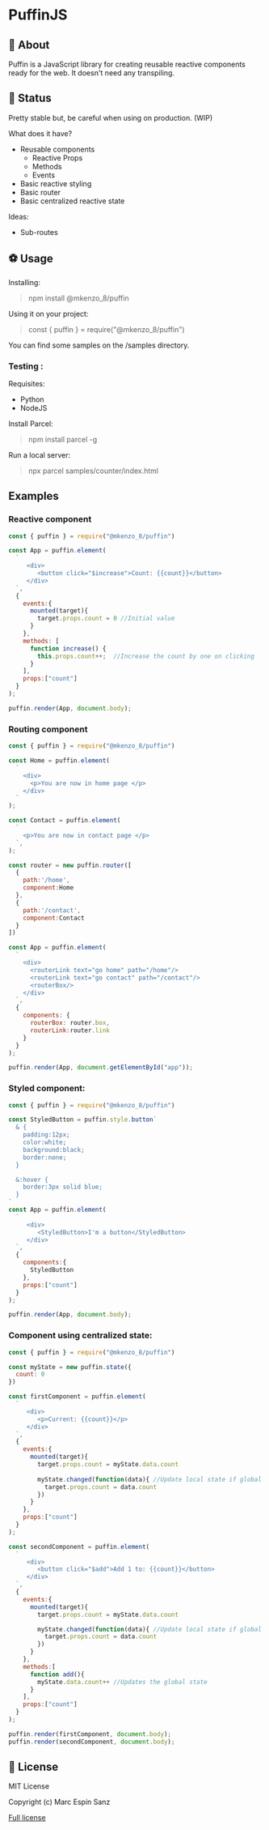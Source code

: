 # PuffinJS

## 🤔 About

Puffin is a JavaScript library for creating reusable reactive components ready for the web. It doesn't need any transpiling.

## 🔬 Status

Pretty stable but, be careful when using on production. (WIP)

What does it have?
* Reusable components
  * Reactive Props
  * Methods
  * Events
* Basic reactive styling
* Basic router 
* Basic centralized reactive state

Ideas:
* Sub-routes

## ⚽ Usage

Installing:
> npm install @mkenzo_8/puffin

Using it on your project:
> const { puffin } = require("@mkenzo_8/puffin")

You can find some samples on the /samples directory.

### Testing :

Requisites:

* Python
* NodeJS

Install Parcel:
> npm install parcel -g

Run a local server:
> npx parcel  samples/counter/index.html

## Examples

### Reactive component

```javascript
const { puffin } = require("@mkenzo_8/puffin")

const App = puffin.element(
  `
     <div>
        <button click="$increase">Count: {{count}}</button>
     </div>
  `,
  {
    events:{
      mounted(target){
        target.props.count = 0 //Initial value
      }
    },
    methods: [
      function increase() {
        this.props.count++;  //Increase the count by one on clicking
      }
    ],
    props:["count"]
  }
);

puffin.render(App, document.body);
```
### Routing component

```javascript
const { puffin } = require("@mkenzo_8/puffin")

const Home = puffin.element(
  `
    <div>
      <p>You are now in home page </p>
    </div>
  `
);

const Contact = puffin.element(
  `
    <p>You are now in contact page </p>
  `,
);

const router = new puffin.router([
  {
    path:'/home',
    component:Home
  },
  {
    path:'/contact',
    component:Contact
  }
])

const App = puffin.element(
  `
    <div>
      <routerLink text="go home" path="/home"/>
      <routerLink text="go contact" path="/contact"/>
      <routerBox/>
    </div>
  `,
  {
    components: {
      routerBox: router.box,
      routerLink:router.link
    }
  }
);

puffin.render(App, document.getElementById("app"));

```
### Styled component:

```javascript
const { puffin } = require("@mkenzo_8/puffin")

const StyledButton = puffin.style.button`
  & {
    padding:12px;
    color:white;
    background:black;
    border:none;
  }

  &:hover {
    border:3px solid blue;
  }
`
const App = puffin.element(
  `
     <div>
        <StyledButton>I'm a button</StyledButton>
     </div>
  `,
  {
    components:{
      StyledButton
    },
    props:["count"]
  }
);

puffin.render(App, document.body);


```
### Component using centralized state:

```javascript
const { puffin } = require("@mkenzo_8/puffin")

const myState = new puffin.state({
  count: 0
})

const firstComponent = puffin.element(
  `
     <div>
        <p>Current: {{count}}</p>
     </div>
  `,
  {
    events:{
      mounted(target){
        target.props.count = myState.data.count
        
        myState.changed(function(data){ //Update local state if global is updated
          target.props.count = data.count
        })
      }
    },
    props:["count"]
  }
);

const secondComponent = puffin.element(
  `
     <div>
        <button click="$add">Add 1 to: {{count}}</button>
     </div>
  `,
  {
    events:{
      mounted(target){
        target.props.count = myState.data.count

        myState.changed(function(data){ //Update local state if global is updated
          target.props.count = data.count
        })
      }
    },
    methods:[
      function add(){
        myState.data.count++ //Updates the global state
      }
    ],
    props:["count"]
  }
);

puffin.render(firstComponent, document.body);
puffin.render(secondComponent, document.body);
```

## 📜 License

MIT License

Copyright (c) Marc Espín Sanz

[Full license](LICENSE.md)